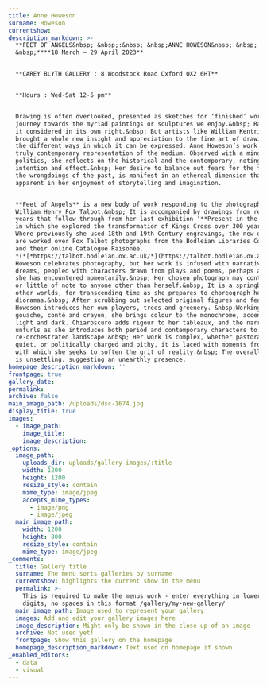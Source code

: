 ```yaml
---
title: Anne Howeson
surname: Howeson
currentshow:
description_markdown: >-
  **FEET OF ANGELS&nbsp; &nbsp;:&nbsp; &nbsp;ANNE HOWESON&nbsp; &nbsp; :
  &nbsp;****18 March – 29 April 2023**


  **CAREY BLYTH GALLERY : 8 Woodstock Road Oxford OX2 6HT**


  **Hours : Wed-Sat 12-5 pm**


  Drawing is often overlooked, presented as sketches for ‘finished’ work, a
  journey towards the myriad paintings or sculptures we enjoy.&nbsp; Rarely is
  it considered in its own right.&nbsp; But artists like William Kentridge have
  brought a whole new insight and appreciation to the fine art of drawing, and
  the different ways in which it can be expressed. Anne Howeson’s work is a
  truly contemporary representation of the medium. Observed with a mind fixed in
  politics, she reflects on the historical and the contemporary, noting
  intention and effect.&nbsp; Her desire to balance out fears for the future or
  the wrongdoings of the past, is manifest in an ethereal dimension that is
  apparent in her enjoyment of storytelling and imagination.


  **Feet of Angels** is a new body of work responding to the photography of
  William Henry Fox Talbot.&nbsp; It is accompanied by drawings from recent
  years that follow through from her last exhibition ‘**Present in the Past’,**
  in which she explored the transformation of Kings Cross over 300 years.&nbsp;
  Where previously she used 18th and 19th Century engravings, the new drawings
  are worked over Fox Talbot photographs from the Bodleian Libraries Collection,
  and their online Catalogue Raisonée.
  *(*[*https://talbot.bodleian.ox.ac.uk/*](https://talbot.bodleian.ox.ac.uk/)*)*
  Howeson celebrates photography, but her work is infused with narrative and
  dreams, peopled with characters drawn from plays and poems, perhaps a figure
  she has encountered momentarily.&nbsp; Her chosen photograph may contain much,
  or little of note to anyone other than herself.&nbsp; It is a springboard to
  other worlds, for transcending time as she prepares to choreograph her
  dioramas.&nbsp; After scrubbing out selected original figures and features,
  Howeson introduces her own players, trees and greenery. &nbsp;Working in
  gouache, conté and crayon, she brings colour to the monochrome, accentuating
  light and dark. Chiaroscuro adds rigour to her tableaux, and the narrative
  unfurls as she introduces both period and contemporary characters to a
  re-orchestrated landscape.&nbsp; Her work is complex, whether pastoral and
  quiet, or politically charged and pithy, it is laced with moments from beyond
  with which she seeks to soften the grit of reality.&nbsp; The overall effect
  is unsettling, suggesting an unearthly presence.
homepage_description_markdown: ''
frontpage: true
gallery_date:
permalink:
archive: false
main_image_path: /uploads/dsc-1674.jpg
display_title: true
images:
  - image_path:
    image_title:
    image_description:
_options:
  image_path:
    uploads_dir: uploads/gallery-images/:title
    width: 1200
    height: 1200
    resize_style: contain
    mime_type: image/jpeg
    accepts_mime_types:
      - image/png
      - image/jpeg
  main_image_path:
    width: 1200
    height: 800
    resize_style: contain
    mime_type: image/jpeg
_comments:
  title: Gallery title
  surname: The menu sorts galleries by surname
  currentshow: highlights the current show in the menu
  permalink: >-
    This is required to make the menus work - enter everything in lower case, no
    digits, no spaces in this format /gallery/my-new-gallery/
  main_image_path: Image used to represent your gallery
  images: Add and edit your gallery images here
  image_description: Might only be shown in the close up of an image
  archive: Not used yet!
  frontpage: Show this gallery on the homepage
  homepage_description_markdown: Text used on homepage if shown
_enabled_editors:
  - data
  - visual
---
```

